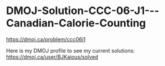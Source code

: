 # DMOJ-Solution-CCC-06-J1---Canadian-Calorie-Counting
https://dmoj.ca/problem/ccc06j1

Here is my DMOJ profile to see my current solutions:
https://dmoj.ca/user/BJKaious/solved
